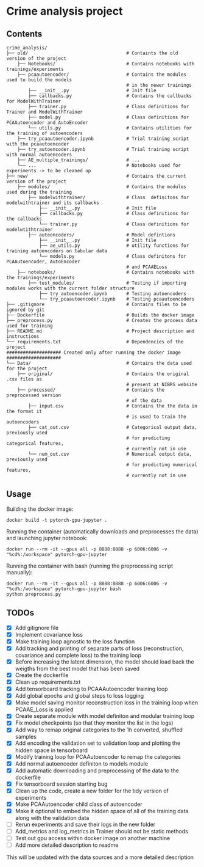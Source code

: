 # Crime analysis project

## **Contents**
```text
crime_analysis/
├── old/                                    # Containts the old version of the project
    ├── Notebooks/                          # Contains notebooks with trainings/experiments
    ├── pcaautoencoder/                     # Contains the modules used to build the models
                                            # in the newer trainings
        ├── __init__.py                     # Init file
        ├── callbacks.py                    # Contains the callbacks for ModelWithTrainer
        ├── trainer.py                      # Class definitions for Trainer and ModelWithTrainer
        ├── model.py                        # Class definitions for PCAAutoencoder and AutoEncoder
        └── utils.py                        # Contains utilities for the training of autoencoders
    ├── try_pcaautoencoder.ipynb            # Trial training script with the pcaautoencoder
    ├── try_autoencoder.ipynb               # Trial training script with normal autoencoders
    ├── AE_multiple_trainings/              # ...
    └── ...                                 # Notebooks used for experiments -> to be cleaned up
├── new/                                    # Contains the current version of the project
    ├── modules/                            # Contains the modules used during the training
        ├── modelwithtrainer/               # Class  definitons for modelwithtrainer and its callbacks
            ├── __init__.py                 # Init file
            ├── callbacks.py                # Class definitions for the callbacks
            └── trainer.py                  # Class definitions for modelwtithtrainer
        ├── auteoncoders/                   # Model defintions
            ├── __init__.py                 # Init file
            ├── ae_utils.py                 # utility functions for training autoencoders on tabular data
            └── models.py                   # Class definitons for PCAAutoencoder, AutoEncoder
                                            # and PCAAELoss
    ├── notebooks/                          # Contains notebooks with the trainings/experiments
        ├── test_modules/                   # Testing if importing modules works with the current folder structure
            ├── try_autoencoder.ipynb       # Testing autoencoders
            └── try_pcaautoencoder.ipynb    # Testing pcaautoencoders
├── .gitignore                              # Contains files to be ignored by git
├── Dockerfile                              # Builds the docker image
├── preprocess.py                           # Creates the process data used for training
├── README.md                               # Project description and instructions
└── requirements.txt                        # Dependencies of the project
#################### Created only after running the docker image ####################
└── Data/                                   # Contains the data used for the project
    ├── original/                           # Contains the original .csv files as 
                                            # present at NIBRS website
    ├── processed/                          # Contains the preprocessed version 
                                            # of the data
        ├── input.csv                       # Contains the the data in the format it
                                            # is used to train the autoencoders
        ├── cat_out.csv                     # Categorical output data, previously used
                                            # for predicting categorical features,
                                            # currently not in use
        └── num_out.csv                     # Numerical output data, previously used 
                                            # for predicting numerical features,
                                            # currently not in use
```
## **Usage**
Building the docker image:
```text
docker build -t pytorch-gpu-jupyter .
```
Running the container (automatically downloads and preprocesses the data) and launching jupyter notebook:
```text
docker run --rm -it --gpus all -p 8888:8888 -p 6006:6006 -v "%cd%:/workspace" pytorch-gpu-jupyter
```
Running the container with bash (running the preprocessing script manually):
```text
docker run --rm -it --gpus all -p 8888:8888 -p 6006:6006 -v "%cd%:/workspace" pytorch-gpu-jupyter bash
python preprocess.py
```


## **TODOs**
- [x] Add gitignore file
- [x] Implement covariance loss
- [x] Make training loop agnostic to the loss function
- [x] Add tracking and printing of separate parts of loss (reconstruction, covariance and complete loss) to the training loop
- [x] Before increasing the latent dimension, the model should load back the weigths from the best model that has been saved
- [x] Create the dockerfile
- [x] Clean up requirements.txt
- [x] Add tensorboard tracking to PCAAAutoencoder training loop
- [x] Add global epochs and global steps to loss logging
- [x] Make model saving monitor reconstruction loss in the training loop when PCAAE_Loss is applied
- [x] Create separate module with model definiton and modular training loop
- [x] Fix model checkpoints (so that they monitor the list in the logs)
- [x] Add way to remap original categories to the 1h converted, shuffled samples
- [x] Add encoding the validation set to validation loop and plotting the hidden space in tensorboard
- [x] Modify training loop for PCAAutoencoder to remap the categories
- [x] Add normal autoencoder definiton to models module
- [x] Add automatic downloading and preprocessing of the data to the dockerfile
- [x] Fix tensorboard session starting bug
- [X] Clean up the code, create a new folder for the tidy version of experiments
- [X] Make PCAAutoencoder child class of autoencoder
- [X] Make it optional to embed the hidden space of all of the training data along with the validation data
- [ ] Rerun experiments and save their logs in the new folder
- [ ] Add_metrics and log_metrics in Trainer should not be static methods
- [ ] Test out gpu access within docker image on another machine
- [ ] Add more detailed description to readme

This will be updated with the data sources and a more detailed description